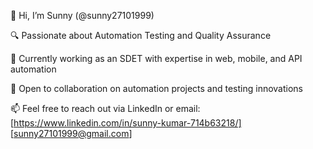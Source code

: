 👋 Hi, I’m Sunny (@sunny27101999)

🔍 Passionate about Automation Testing and Quality Assurance

💼 Currently working as an SDET with expertise in web, mobile, and API automation

🤝 Open to collaboration on automation projects and testing innovations

📫 Feel free to reach out via LinkedIn or email:   [https://www.linkedin.com/in/sunny-kumar-714b63218/]      [sunny27101999@gmail.com]
